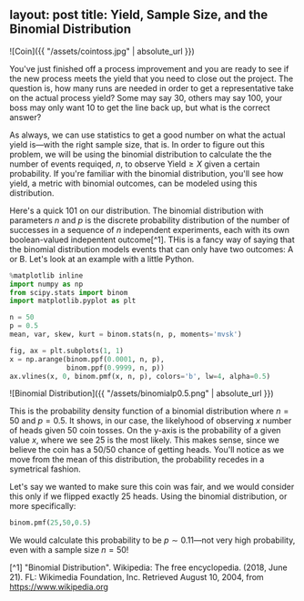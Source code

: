 layout: post
title: Yield, Sample Size, and the Binomial Distribution
---

![Coin]({{ "/assets/cointoss.jpg" | absolute_url }})

You've just finished off a process improvement and you are ready to see if the new process meets the yield that you need to close out the project. The question is, how many runs are needed in order to get a representative take on the actual process yield? Some may say 30, others may say 100, your boss may only want 10 to get the line back up, but what is the correct answer?

As always, we can use statistics to get a good number on what the actual yield is—with the right sample size, that is. In order to figure out this problem, we will be using the binomial distribution to calculate the the number of events requiqed, $n$, to observe $\text{Yield} \geq X$ given a certain probability. If you're familiar with the binomial distribution, you'll see how yield, a metric with binomial outcomes, can be modeled using this distribution.

Here's a quick 101 on our distribution. The binomial distribution with parameters $n$ and $p$ is the discrete probability distribution of the number of successes in a sequence of $n$ independent experiments, each with its own boolean-valued indepentent outcome[^1]. THis is a fancy way of saying that the binomial distribution models events that can only have two outcomes: A or B. Let's look at an example with a little Python.

~~~Python
%matplotlib inline
import numpy as np
from scipy.stats import binom
import matplotlib.pyplot as plt

n = 50
p = 0.5
mean, var, skew, kurt = binom.stats(n, p, moments='mvsk')

fig, ax = plt.subplots(1, 1)
x = np.arange(binom.ppf(0.0001, n, p),
              binom.ppf(0.9999, n, p))
ax.vlines(x, 0, binom.pmf(x, n, p), colors='b', lw=4, alpha=0.5)
~~~

![Binomial Distribution]({{ "/assets/binomialp0.5.png" | absolute_url }})

This is the probability density function of a binomial distribution where $n=50$ and $p=0.5$. It shows, in our case, the likelyhood of observing $x$ number of heads given $50$ coin tosses. On the y-axis is the probability of a given value $x$, where we see $25$ is the most likely. This makes sense, since we believe the coin has a $50/50$ chance of getting heads. You'll notice as we move from the mean of this distribution, the probability recedes in a symetrical fashion.

Let's say we wanted to make sure this coin was fair, and we would consider this only if we flipped exactly $25$ heads. Using the binomial distribution, or more specifically: 

~~~python
binom.pmf(25,50,0.5)
~~~

We would calculate this probability to be $p\sim 0.11$—not very high probability, even with a sample size $n=50$!


[^1] "Binomial Distribution". Wikipedia: The free encyclopedia. (2018, June 21). FL: Wikimedia Foundation, Inc. Retrieved August 10, 2004, from https://www.wikipedia.org